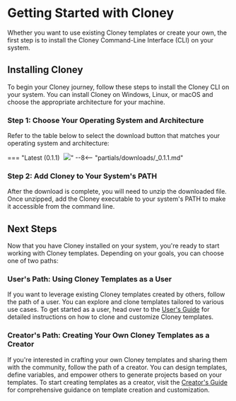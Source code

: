# Getting Started with Cloney

Whether you want to use existing Cloney templates or create your own, the first step is to install the Cloney Command-Line Interface (CLI) on your system.

## Installing Cloney

To begin your Cloney journey, follow these steps to install the Cloney CLI on your system. You can install Cloney on Windows, Linux, or macOS and choose the appropriate architecture for your machine.

### Step 1: Choose Your Operating System and Architecture

Refer to the table below to select the download button that matches your operating system and architecture:

=== "Latest (0.1.1) <img class='twemoji lg middle' src='../../images/cloney-logo-no-text-rounded.png' style='margin-left: 5px'>"
    --8<-- "partials/downloads/_0.1.1.md"

### Step 2: Add Cloney to Your System's PATH

After the download is complete, you will need to unzip the downloaded file. Once unzipped, add the Cloney executable to your system's PATH to make it accessible from the command line.

## Next Steps

Now that you have Cloney installed on your system, you're ready to start working with Cloney templates. Depending on your goals, you can choose one of two paths:

### User's Path: Using Cloney Templates as a User

If you want to leverage existing Cloney templates created by others, follow the path of a user. You can explore and clone templates tailored to various use cases. To get started as a user, head over to the [User's Guide](users/index.md) for detailed instructions on how to clone and customize Cloney templates.

### Creator's Path: Creating Your Own Cloney Templates as a Creator

If you're interested in crafting your own Cloney templates and sharing them with the community, follow the path of a creator. You can design templates, define variables, and empower others to generate projects based on your templates. To start creating templates as a creator, visit the [Creator's Guide](creators/index.md) for comprehensive guidance on template creation and customization.
